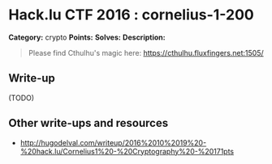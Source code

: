 # Hack.lu CTF 2016 : cornelius-1-200

**Category:** crypto
**Points:**
**Solves:**
**Description:**

> Please find Cthulhu's magic here: <https://cthulhu.fluxfingers.net:1505/>


## Write-up

(TODO)

## Other write-ups and resources

* http://hugodelval.com/writeup/2016%2010%2019%20-%20hack.lu/Cornelius1%20-%20Cryptography%20-%20171pts
